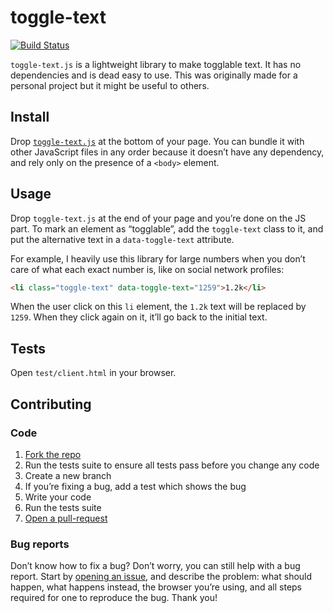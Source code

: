 # toggle-text

[![Build Status](https://travis-ci.org/bfontaine/toggle-text.svg?branch=master)](https://travis-ci.org/bfontaine/toggle-text)

`toggle-text.js` is a lightweight library to make togglable text. It has no
dependencies and is dead easy to use. This was originally made for a personal
project but it might be useful to others.

## Install

Drop [`toggle-text.js`][js] at the bottom of your page. You can bundle it with
other JavaScript files in any order because it doesn’t have any dependency, and
rely only on the presence of a `<body>` element.

[js]: https://raw.githubusercontent.com/bfontaine/toggle-text/master/toggle-text.js

## Usage

Drop `toggle-text.js` at the end of your page and you’re done on the JS part.
To mark an element as “togglable”, add the `toggle-text` class to it, and put
the alternative text in a `data-toggle-text` attribute.

For example, I heavily use this library for large numbers when you don’t care
of what each exact number is, like on social network profiles:

```html
<li class="toggle-text" data-toggle-text="1259">1.2k</li>
```

When the user click on this `li` element, the `1.2k` text will be replaced by
`1259`. When they click again on it, it’ll go back to the initial text.

## Tests

Open `test/client.html` in your browser.

## Contributing

### Code

1. [Fork the repo][help-fork]
2. Run the tests suite to ensure all tests pass before you change any code
3. Create a new branch
4. If you’re fixing a bug, add a test which shows the bug
5. Write your code
6. Run the tests suite
7. [Open a pull-request][help-pr]

[help-fork]: https://help.github.com/articles/fork-a-repo
[help-pr]: https://help.github.com/articles/creating-a-pull-request

### Bug reports

Don’t know how to fix a bug? Don’t worry, you can still help with a bug report.
Start by [opening an issue][help-issue], and describe the problem: what should
happen, what happens instead, the browser you’re using, and all steps required
for one to reproduce the bug. Thank you!

[help-issue]: https://github.com/bfontaine/toggle-text/issues/new
